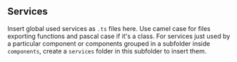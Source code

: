 ## Services

Insert global used services as `.ts` files here. Use camel case for files exporting functions and pascal case if it's a class.
For services just used by a particular component or components grouped in a subfolder inside `components`, create a `services` folder in this subfolder to insert them.
